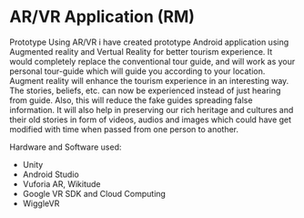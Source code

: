 # AR/VR Application (RM)
Prototype Using AR/VR
i have created prototype Android application using Augmented reality and Vertual Reality for better tourism experience.
It would completely replace the conventional tour guide, and will work as your personal tour-guide which will guide you according to your location. Augment reality will enhance the tourism experience in an interesting way. The stories, beliefs, etc. can now be experienced instead of just hearing from guide. Also, this will reduce the fake guides spreading false information. It will also help in preserving our rich heritage and cultures and their old stories in form of videos, audios and images which could have get modified with time when passed from one person to another.

Hardware and Software used:
- Unity
- Android Studio
- Vuforia AR, Wikitude
- Google VR SDK and Cloud Computing
- WiggleVR

